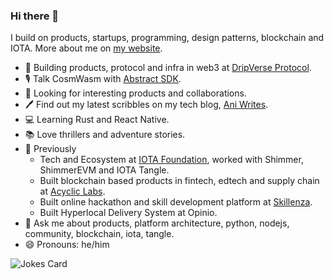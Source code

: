 ### Hi there 👋

I build on products, startups, programming, design patterns, blockchain and IOTA.
More about me on [my website](https://anirudha.dev).

- 🚀  Building products, protocol and infra in web3 at [DripVerse Protocol](https://dripverse.org).
- 🎙️  Talk CosmWasm with [Abstract SDK](https://abstract.money/).
- 🔭  Looking for interesting products and collaborations.
- 🖊  Find out my latest scribbles on my tech blog, [Ani Writes](https://blog.anirudha.dev).
- 💻  Learning Rust and React Native.
- 📚  Love thrillers and adventure stories.
- 💼  Previously
  - Tech and Ecosystem at [IOTA Foundation](https://github.com/iotaledger), worked with Shimmer, ShimmerEVM and IOTA Tangle.
  - Built blockchain based products in fintech, edtech and supply chain at [Acyclic Labs](https://github.com/acycliclabs).
  - Built online hackathon and skill development platform at [Skillenza](https://twitter.com/skillenza).
  - Built Hyperlocal Delivery System at Opinio.
- 💬  Ask me about products, platform architecture, python, nodejs, community, blockchain, iota, tangle.
- 😄  Pronouns: he/him

![Jokes Card](https://readme-jokes.vercel.app/api)
